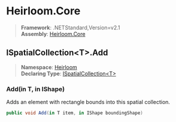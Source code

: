 # Heirloom.Core

> **Framework**: .NETStandard,Version=v2.1  
> **Assembly**: [Heirloom.Core][0]  

## ISpatialCollection\<T>.Add

> **Namespace**: [Heirloom][0]  
> **Declaring Type**: [ISpatialCollection\<T>][1]  

### Add(in T, in IShape)

Adds an element with rectangle bounds into this spatial collection.

```cs
public void Add(in T item, in IShape boundingShape)
```

[0]: ../../../Heirloom.Core.md
[1]: ../ISpatialCollection[T].md
